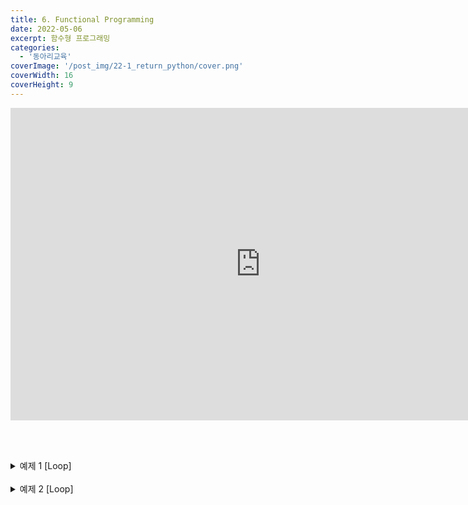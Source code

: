 ```yaml
---
title: 6. Functional Programming
date: 2022-05-06
excerpt: 함수형 프로그래밍
categories:
  - '동아리교육'
coverImage: '/post_img/22-1_return_python/cover.png'
coverWidth: 16
coverHeight: 9
---
```


<iframe width="800" height="500" src="https://www.youtube.com/embed/1jytWdelcs0" title="YouTube video player" frameborder="0" allow="accelerometer; autoplay; clipboard-write; encrypted-media; gyroscope; picture-in-picture" allowfullscreen></iframe>

<br><br>

<details markdown="1">
<summary>예제 1 [Loop]</summary>

100 이하의 자연수 중, 일의 자리가 3이 아닌 소수(prime number)를 출력하는 프로그램을 작성하시오.<br>

츨력 예시

```python
    2
    5
    7
    11
    17
    19
    29
    31
    37
    41
    47
    59
    61
    67
    71
    79
    89
    97
```

</details>

<br>

<details markdown="1">
<summary>예제 2 [Loop]</summary>

사용자로부터 자연수 n을 입력받아, 다음과 같이 오른쪽 대각선 행 아래의 요소가 모두 1인 n x n 삼각 행렬을 출력하는 프로그램을 작성하시오.<br>

입력 예시

```python
    5

    8
```

츨력 예시

```python
    0 0 0 0 1
    0 0 0 1 1
    0 0 1 1 1
    0 1 1 1 1
    1 1 1 1 1

    0 0 0 0 0 0 0 1
    0 0 0 0 0 0 1 1
    0 0 0 0 0 1 1 1
    0 0 0 0 1 1 1 1
    0 0 0 1 1 1 1 1
    0 0 1 1 1 1 1 1
    0 1 1 1 1 1 1 1
    1 1 1 1 1 1 1 1
```

</details>

<br>

